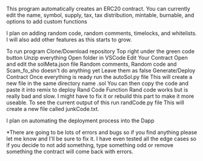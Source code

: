 This program automatically creates an ERC20 contract. You can currently edit the name, symbol, supply, tax, tax distribution, mintable, burnable, and options to add custom functions

I plan on adding random code, random comments, timelocks, and whitelists. I will also add other features as this starts to grow.

To run program
Clone/Download repository
Top right under the green code button
Unzip everything
Open folder in VSCode
Edit Your Contract
Open and edit the solMeta.json file
Random comments, Random code and Scam_fo_sho doesn't do anything yet
Leave them as false
Generate/Deploy Contract
Once everything is ready run the autoSol.py file
This will create a new file in the same directory name <contractName>.sol
You can then copy the code and paste it into remix to deploy
Rand Code Function
Rand code works but is really bad and slow. I might have to fix it or rebuild this part to make it more useable.
To see the current output of this 
run randCode.py file
This will create a new file called junkCode.txt.

I plan on automating the deployment process into the Dapp

*There are going to be lots of errors and bugs so if you find anything please let me know and I'll be sure to fix it. I have even tested all the edge cases so if you decide to not add something, type something odd or remove something the contract will come back with errors.
